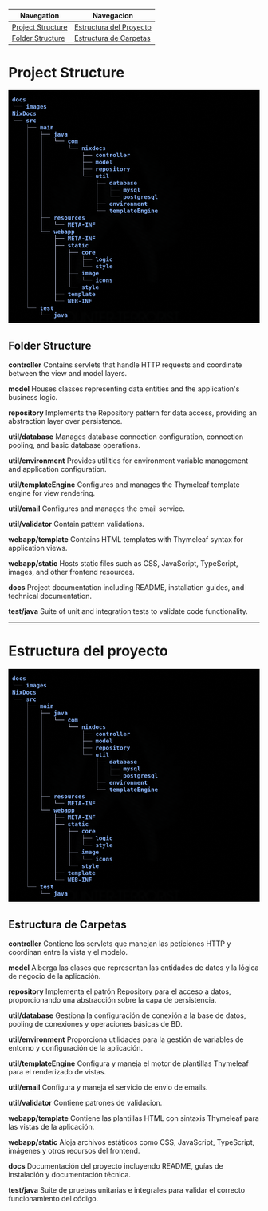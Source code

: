 | Navegation | Navegacion |
| -------------- | --------------- |
| [Project Structure](#Project-Structure) | [Estructura del Proyecto](#Estructura-del-proyecto) |
| [Folder Structure](##Folder-Structure) | [Estructura de Carpetas](#Estructura-de-Carpetas) |


# Project Structure

![Project Structure](./docs/images/project-structure.png) 

## Folder Structure

**controller**  Contains servlets that handle HTTP requests and coordinate between the view and model layers.

**model**  Houses classes representing data entities and the application's business logic.

**repository**  Implements the Repository pattern for data access, providing an abstraction layer over persistence.

**util/database**  Manages database connection configuration, connection pooling, and basic database operations.

**util/environment**  Provides utilities for environment variable management and application configuration.

**util/templateEngine**  Configures and manages the Thymeleaf template engine for view rendering.

**util/email**  Configures and manages the email service.

**util/validator**  Contain pattern validations.

**webapp/template**  Contains HTML templates with Thymeleaf syntax for application views.

**webapp/static**  Hosts static files such as CSS, JavaScript, TypeScript, images, and other frontend resources.

**docs**  Project documentation including README, installation guides, and technical documentation.

**test/java**  Suite of unit and integration tests to validate code functionality.


--------

# Estructura del proyecto 

![Arbol de archivos](./docs/images/project-structure.png) 

## Estructura de Carpetas

**controller**  Contiene los servlets que manejan las peticiones HTTP y coordinan entre la vista y el modelo.

**model**  Alberga las clases que representan las entidades de datos y la lógica de negocio de la aplicación.

**repository**  Implementa el patrón Repository para el acceso a datos, proporcionando una abstracción sobre la capa de persistencia.

**util/database**  Gestiona la configuración de conexión a la base de datos, pooling de conexiones y operaciones básicas de BD.

**util/environment**  Proporciona utilidades para la gestión de variables de entorno y configuración de la aplicación.

**util/templateEngine**  Configura y maneja el motor de plantillas Thymeleaf para el renderizado de vistas.

**util/email**  Configura y maneja el servicio de envio de emails.

**util/validator**  Contiene  patrones de validacion.

**webapp/template**  Contiene las plantillas HTML con sintaxis Thymeleaf para las vistas de la aplicación.

**webapp/static**  Aloja archivos estáticos como CSS, JavaScript, TypeScript, imágenes y otros recursos del frontend.

**docs**  Documentación del proyecto incluyendo README, guías de instalación y documentación técnica.

**test/java**  Suite de pruebas unitarias e integrales para validar el correcto funcionamiento del código.
